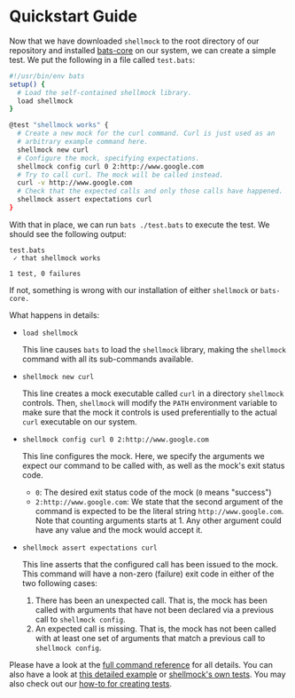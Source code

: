 <!---
  Copyright (c) 2022 - for information on the respective copyright owner
  see the NOTICE file or the repository
  https://github.com/boschresearch/shellmock

  Licensed under the Apache License, Version 2.0 (the "License"); you may not
  use this file except in compliance with the License. You may obtain a copy of
  the License at

    http://www.apache.org/licenses/LICENSE-2.0

  Unless required by applicable law or agreed to in writing, software
  distributed under the License is distributed on an "AS IS" BASIS, WITHOUT
  WARRANTIES OR CONDITIONS OF ANY KIND, either express or implied. See the
  License for the specific language governing permissions and limitations under
  the License.
-->

# Quickstart Guide

Now that we have downloaded `shellmock` to the root directory of our repository
and installed [bats-core] on our system, we can create a simple test.
We put the following in a file called `test.bats`:

```bash
#!/usr/bin/env bats
setup() {
  # Load the self-contained shellmock library.
  load shellmock
}

@test "shellmock works" {
  # Create a new mock for the curl command. Curl is just used as an
  # arbitrary example command here.
  shellmock new curl
  # Configure the mock, specifying expectations.
  shellmock config curl 0 2:http://www.google.com
  # Try to call curl. The mock will be called instead.
  curl -v http://www.google.com
  # Check that the expected calls and only those calls have happened.
  shellmock assert expectations curl
}
```

With that in place, we can run `bats ./test.bats` to execute the test.
We should see the following output:

```
test.bats
 ✓ that shellmock works

1 test, 0 failures
```

If not, something is wrong with our installation of either `shellmock` or
`bats-core.`

What happens in details:

- `load shellmock`

  This line causes `bats` to load the `shellmock` library, making the
  `shellmock` command with all its sub-commands available.

- `shellmock new curl`

  This line creates a mock executable called `curl` in a directory `shellmock`
  controls.
  Then, `shellmock` will modify the `PATH` environment variable to make sure
  that the mock it controls is used preferentially to the actual `curl`
  executable on our system.

- `shellmock config curl 0 2:http://www.google.com`

  This line configures the mock.
  Here, we specify the arguments we expect our command to be called with, as
  well as the mock's exit status code.

  - `0`:
    The desired exit status code of the mock (`0` means "success")
  - `2:http://www.google.com`:
    We state that the second argument of the command is expected to be the
    literal string `http://www.google.com`.
    Note that counting arguments starts at 1.
    Any other argument could have any value and the mock would accept it.

- `shellmock assert expectations curl`

  This line asserts that the configured call has been issued to the mock.
  This command will have a non-zero (failure) exit code in either of the two
  following cases:

  1. There has been an unexpected call.
     That is, the mock has been called with arguments that have not been
     declared via a previous call to `shellmock config`.
  1. An expected call is missing.
     That is, the mock has not been called with at least one set of arguments
     that match a previous call to `shellmock config`.

Please have a look at the [full command reference](./usage.md) for all details.
You can also have a look at [this detailed example](./example.md) or
[shellmock's own tests][shellmock-tests].
You may also check out our [how-to for creating tests](./howto.md).

[shellmock-tests]: ../tests/main.bats "shellmock tests"
[bats-core]: https://bats-core.readthedocs.io/ "bats core website"
